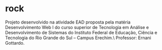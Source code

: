 # rock  
Projeto desenvolvido na atividade EAD proposta pela matéria Desenvolvimento Web I do curso superior de Tecnologia em Análise e Desenvolvimento de Sistemas do Instituto Federal de Educação, Ciência e Tecnologia do Rio Grande do Sul – Campus Erechim.\\
Professor: Ernani Gottardo.
